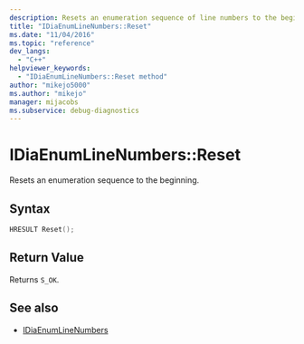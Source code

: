 ```yaml
---
description: Resets an enumeration sequence of line numbers to the beginning.
title: "IDiaEnumLineNumbers::Reset"
ms.date: "11/04/2016"
ms.topic: "reference"
dev_langs:
  - "C++"
helpviewer_keywords:
  - "IDiaEnumLineNumbers::Reset method"
author: "mikejo5000"
ms.author: "mikejo"
manager: mijacobs
ms.subservice: debug-diagnostics
---
```


# IDiaEnumLineNumbers::Reset

Resets an enumeration sequence to the beginning.

## Syntax

```c++
HRESULT Reset();
```

## Return Value

Returns `S_OK`.

## See also

- [IDiaEnumLineNumbers](../../debugger/debug-interface-access/idiaenumlinenumbers.md)
